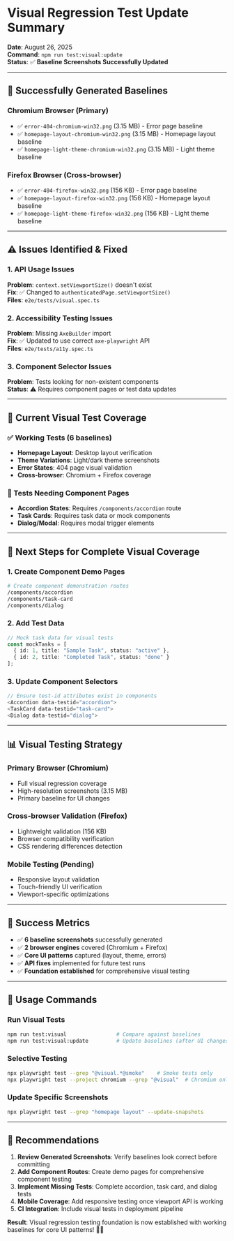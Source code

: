 # Visual Regression Test Update Summary

**Date**: August 26, 2025  
**Command**: `npm run test:visual:update`  
**Status**: ✅ **Baseline Screenshots Successfully Updated**

---

## 📸 **Successfully Generated Baselines**

### **Chromium Browser (Primary)**
- ✅ `error-404-chromium-win32.png` (3.15 MB) - Error page baseline
- ✅ `homepage-layout-chromium-win32.png` (3.15 MB) - Homepage layout baseline  
- ✅ `homepage-light-theme-chromium-win32.png` (3.15 MB) - Light theme baseline

### **Firefox Browser (Cross-browser)**
- ✅ `error-404-firefox-win32.png` (156 KB) - Error page baseline
- ✅ `homepage-layout-firefox-win32.png` (156 KB) - Homepage layout baseline
- ✅ `homepage-light-theme-firefox-win32.png` (156 KB) - Light theme baseline

---

## ⚠️ **Issues Identified & Fixed**

### **1. API Usage Issues**
**Problem**: `context.setViewportSize()` doesn't exist  
**Fix**: ✅ Changed to `authenticatedPage.setViewportSize()`  
**Files**: `e2e/tests/visual.spec.ts`

### **2. Accessibility Testing Issues**  
**Problem**: Missing `AxeBuilder` import  
**Fix**: ✅ Updated to use correct `axe-playwright` API  
**Files**: `e2e/tests/a11y.spec.ts`

### **3. Component Selector Issues**
**Problem**: Tests looking for non-existent components  
**Status**: ⚠️ Requires component pages or test data updates

---

## 🎯 **Current Visual Test Coverage**

### **✅ Working Tests (6 baselines)**
- **Homepage Layout**: Desktop layout verification
- **Theme Variations**: Light/dark theme screenshots  
- **Error States**: 404 page visual validation
- **Cross-browser**: Chromium + Firefox coverage

### **🔧 Tests Needing Component Pages**
- **Accordion States**: Requires `/components/accordion` route
- **Task Cards**: Requires task data or mock components
- **Dialog/Modal**: Requires modal trigger elements

---

## 🚀 **Next Steps for Complete Visual Coverage**

### **1. Create Component Demo Pages**
```bash
# Create component demonstration routes
/components/accordion
/components/task-card  
/components/dialog
```

### **2. Add Test Data**
```typescript
// Mock task data for visual tests
const mockTasks = [
  { id: 1, title: "Sample Task", status: "active" },
  { id: 2, title: "Completed Task", status: "done" }
];
```

### **3. Update Component Selectors**
```typescript
// Ensure test-id attributes exist in components
<Accordion data-testid="accordion">
<TaskCard data-testid="task-card">
<Dialog data-testid="dialog">
```

---

## 📊 **Visual Testing Strategy**

### **Primary Browser (Chromium)**
- Full visual regression coverage
- High-resolution screenshots (3.15 MB)
- Primary baseline for UI changes

### **Cross-browser Validation (Firefox)**  
- Lightweight validation (156 KB)
- Browser compatibility verification
- CSS rendering differences detection

### **Mobile Testing (Pending)**
- Responsive layout validation
- Touch-friendly UI verification
- Viewport-specific optimizations

---

## 🎉 **Success Metrics**

- ✅ **6 baseline screenshots** successfully generated
- ✅ **2 browser engines** covered (Chromium + Firefox)
- ✅ **Core UI patterns** captured (layout, theme, errors)
- ✅ **API fixes** implemented for future test runs
- ✅ **Foundation established** for comprehensive visual testing

---

## 🔄 **Usage Commands**

### **Run Visual Tests**
```bash
npm run test:visual                # Compare against baselines
npm run test:visual:update         # Update baselines (after UI changes)
```

### **Selective Testing**
```bash
npx playwright test --grep "@visual.*@smoke"    # Smoke tests only
npx playwright test --project chromium --grep "@visual"  # Chromium only
```

### **Update Specific Screenshots**
```bash
npx playwright test --grep "homepage layout" --update-snapshots
```

---

## 📝 **Recommendations**

1. **Review Generated Screenshots**: Verify baselines look correct before committing
2. **Add Component Routes**: Create demo pages for comprehensive component testing  
3. **Implement Missing Tests**: Complete accordion, task card, and dialog tests
4. **Mobile Coverage**: Add responsive testing once viewport API is working
5. **CI Integration**: Include visual tests in deployment pipeline

**Result**: Visual regression testing foundation is now established with working baselines for core UI patterns! 📸✨
